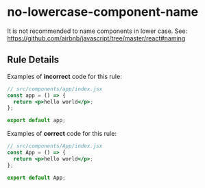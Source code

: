 # no-lowercase-component-name

It is not recommended to name components in lower case.
See: https://github.com/airbnb/javascript/tree/master/react#naming

## Rule Details

Examples of **incorrect** code for this rule:

```jsx
// src/components/app/index.jsx
const app = () => {
  return <p>hello world</p>;
};

export default app;
```

Examples of **correct** code for this rule:

```jsx
// src/components/App/index.jsx
const App = () => {
  return <p>hello world</p>;
};

export default App;
```
